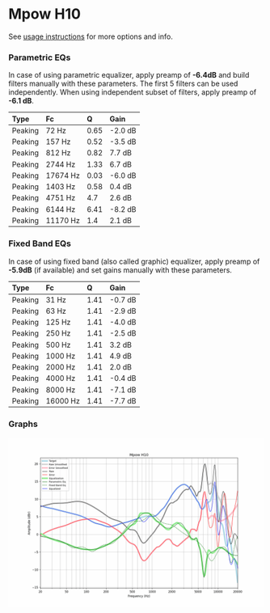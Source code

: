 # Mpow H10
See [usage instructions](https://github.com/jaakkopasanen/AutoEq#usage) for more options and info.

### Parametric EQs
In case of using parametric equalizer, apply preamp of **-6.4dB** and build filters manually
with these parameters. The first 5 filters can be used independently.
When using independent subset of filters, apply preamp of **-6.1 dB**.

| Type    | Fc       |    Q | Gain    |
|:--------|:---------|:-----|:--------|
| Peaking | 72 Hz    | 0.65 | -2.0 dB |
| Peaking | 157 Hz   | 0.52 | -3.5 dB |
| Peaking | 812 Hz   | 0.82 | 7.7 dB  |
| Peaking | 2744 Hz  | 1.33 | 6.7 dB  |
| Peaking | 17674 Hz | 0.03 | -6.0 dB |
| Peaking | 1403 Hz  | 0.58 | 0.4 dB  |
| Peaking | 4751 Hz  | 4.7  | 2.6 dB  |
| Peaking | 6144 Hz  | 6.41 | -8.2 dB |
| Peaking | 11170 Hz | 1.4  | 2.1 dB  |

### Fixed Band EQs
In case of using fixed band (also called graphic) equalizer, apply preamp of **-5.9dB**
(if available) and set gains manually with these parameters.

| Type    | Fc       |    Q | Gain    |
|:--------|:---------|:-----|:--------|
| Peaking | 31 Hz    | 1.41 | -0.7 dB |
| Peaking | 63 Hz    | 1.41 | -2.9 dB |
| Peaking | 125 Hz   | 1.41 | -4.0 dB |
| Peaking | 250 Hz   | 1.41 | -2.5 dB |
| Peaking | 500 Hz   | 1.41 | 3.2 dB  |
| Peaking | 1000 Hz  | 1.41 | 4.9 dB  |
| Peaking | 2000 Hz  | 1.41 | 2.0 dB  |
| Peaking | 4000 Hz  | 1.41 | -0.4 dB |
| Peaking | 8000 Hz  | 1.41 | -7.1 dB |
| Peaking | 16000 Hz | 1.41 | -7.7 dB |

### Graphs
![](./Mpow%20H10.png)